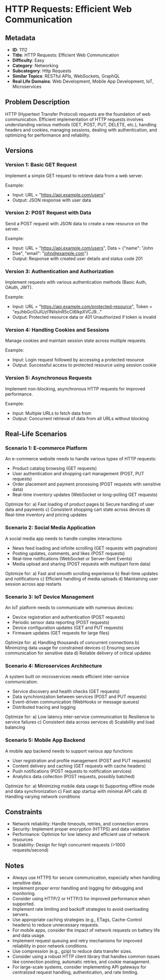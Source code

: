 # HTTP Requests: Efficient Web Communication

## Metadata

- **ID**: 1112
- **Title**: HTTP Requests: Efficient Web Communication
- **Difficulty**: Easy
- **Category**: Networking
- **Subcategory**: Http Requests
- **Similar Topics**: RESTful APIs, WebSockets, GraphQL
- **Real Life Domains**: Web Development, Mobile App Development, IoT, Microservices

## Problem Description

HTTP (Hypertext Transfer Protocol) requests are the foundation of web communication. Efficient implementation of HTTP requests involves understanding various methods (GET, POST, PUT, DELETE, etc.), handling headers and cookies, managing sessions, dealing with authentication, and optimizing for performance and reliability.

## Versions

### Version 1: Basic GET Request

Implement a simple GET request to retrieve data from a web server.

Example:
- Input: URL = "https://api.example.com/users"
- Output: JSON response with user data

### Version 2: POST Request with Data

Send a POST request with JSON data to create a new resource on the server.

Example:
- Input: URL = "https://api.example.com/users", Data = {"name": "John Doe", "email": "john@example.com"}
- Output: Response with created user details and status code 201

### Version 3: Authentication and Authorization

Implement requests with various authentication methods (Basic Auth, OAuth, JWT).

Example:
- Input: URL = "https://api.example.com/protected-resource", Token = "eyJhbGciOiJIUzI1NiIsInR5cCI6IkpXVCJ9..."
- Output: Protected resource data or 401 Unauthorized if token is invalid

### Version 4: Handling Cookies and Sessions

Manage cookies and maintain session state across multiple requests.

Example:
- Input: Login request followed by accessing a protected resource
- Output: Successful access to protected resource using session cookie

### Version 5: Asynchronous Requests

Implement non-blocking, asynchronous HTTP requests for improved performance.

Example:
- Input: Multiple URLs to fetch data from
- Output: Concurrent retrieval of data from all URLs without blocking

## Real-Life Scenarios

### Scenario 1: E-commerce Platform

An e-commerce website needs to handle various types of HTTP requests:
- Product catalog browsing (GET requests)
- User authentication and shopping cart management (POST, PUT requests)
- Order placement and payment processing (POST requests with sensitive data)
- Real-time inventory updates (WebSocket or long-polling GET requests)

Optimize for:
a) Fast loading of product pages
b) Secure handling of user data and payments
c) Consistent shopping cart state across devices
d) Real-time inventory and pricing updates

### Scenario 2: Social Media Application

A social media app needs to handle complex interactions:
- News feed loading and infinite scrolling (GET requests with pagination)
- Posting updates, comments, and likes (POST requests)
- Real-time notifications (WebSocket or Server-Sent Events)
- Media upload and sharing (POST requests with multipart form data)

Optimize for:
a) Fast and smooth scrolling experience
b) Real-time updates and notifications
c) Efficient handling of media uploads
d) Maintaining user session across app restarts

### Scenario 3: IoT Device Management

An IoT platform needs to communicate with numerous devices:
- Device registration and authentication (POST requests)
- Periodic sensor data reporting (POST requests)
- Device configuration updates (GET and PUT requests)
- Firmware updates (GET requests for large files)

Optimize for:
a) Handling thousands of concurrent connections
b) Minimizing data usage for constrained devices
c) Ensuring secure communication for sensitive data
d) Reliable delivery of critical updates

### Scenario 4: Microservices Architecture

A system built on microservices needs efficient inter-service communication:
- Service discovery and health checks (GET requests)
- Data synchronization between services (POST and PUT requests)
- Event-driven communication (WebHooks or message queues)
- Distributed tracing and logging

Optimize for:
a) Low latency inter-service communication
b) Resilience to service failures
c) Consistent data across services
d) Scalability and load balancing

### Scenario 5: Mobile App Backend

A mobile app backend needs to support various app functions:
- User registration and profile management (POST and PUT requests)
- Content delivery and caching (GET requests with cache headers)
- Push notifications (POST requests to notification services)
- Analytics data collection (POST requests, possibly batched)

Optimize for:
a) Minimizing mobile data usage
b) Supporting offline mode and data synchronization
c) Fast app startup with minimal API calls
d) Handling varying network conditions

## Constraints

- Network reliability: Handle timeouts, retries, and connection errors
- Security: Implement proper encryption (HTTPS) and data validation
- Performance: Optimize for low latency and efficient use of network resources
- Scalability: Design for high concurrent requests (>1000 requests/second)

## Notes

- Always use HTTPS for secure communication, especially when handling sensitive data.
- Implement proper error handling and logging for debugging and monitoring.
- Consider using HTTP/2 or HTTP/3 for improved performance when supported.
- Implement rate limiting and backoff strategies to avoid overloading servers.
- Use appropriate caching strategies (e.g., ETags, Cache-Control headers) to reduce unnecessary requests.
- For mobile apps, consider the impact of network requests on battery life and data usage.
- Implement request queuing and retry mechanisms for improved reliability in poor network conditions.
- Use compression (e.g., gzip) to reduce data transfer sizes.
- Consider using a robust HTTP client library that handles common issues like connection pooling, automatic retries, and cookie management.
- For large-scale systems, consider implementing API gateways for centralized request handling, authentication, and rate limiting.
